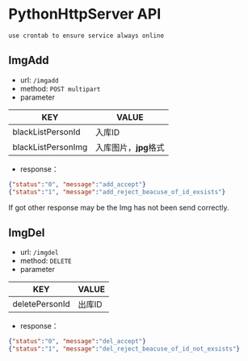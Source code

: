 # PythonHttpServer API

`use crontab to ensure service always online`

## ImgAdd

+ url: `/imgadd`
+ method: `POST multipart`
+ parameter

| KEY |VALUE |
| --- | --- |
| blackListPersonId | 入库ID |
| blackListPersonImg |  入库图片，**jpg**格式|

+ response：

```json
{"status":"0", "message":"add_accept"}
{"status":"1", "message":"add_reject_beacuse_of_id_exsists"}
```
If got other response may be the Img has not been send correctly. 

## ImgDel

+ url: `/imgdel`
+ method: `DELETE`
+ parameter

| KEY |VALUE |
| --- | --- |
| deletePersonId | 出库ID |

+ response：

```json
{"status":"0", "message":"del_accept"}
{"status":"1", "message":"del_reject_beacuse_of_id_not_exsists"}
```
